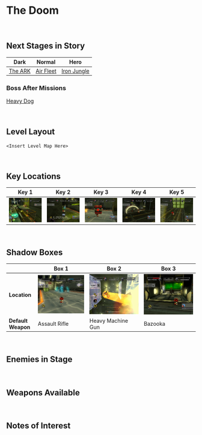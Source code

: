 # The Doom

<br />

## Next Stages in Story
|Dark|Normal|Hero|
|--|--|--|
|[The ARK](../TheARK)|[Air Fleet](../AirFleet)|[Iron Jungle](../IronJungle)|

### Boss After Missions
[Heavy Dog](../Bosses/HeavyDogBlueFalcon)

<br />

## Level Layout
```
<Insert Level Map Here>
```

<br />

## Key Locations
|Key 1|Key 2|Key 3|Key 4|Key 5|
|--|--|--|--|--|
|[ ![](../img/TheDoom/TheDoom-Key1.png) ](../img/TheDoom/TheDoom-Key1.png)|[ ![](../img/TheDoom/TheDoom-Key2.png) ](../img/TheDoom/TheDoom-Key2.png)|[ ![](../img/TheDoom/TheDoom-Key3.png) ](../img/TheDoom/TheDoom-Key3.png)|[ ![](../img/TheDoom/TheDoom-Key4.png) ](../img/TheDoom/TheDoom-Key4.png)|[ ![](../img/TheDoom/TheDoom-Key5.png) ](../img/TheDoom/TheDoom-Key5.png)|

<br />

## Shadow Boxes
| |Box 1|Box 2|Box 3|
|-|-|-|-|
|__Location__|[ ![](../img/TheDoom/TheDoom-SpecialWeaponsContainer1.png) ](../img/TheDoom/TheDoom-SpecialWeaponsContainer1.png)|[ ![](../img/TheDoom/TheDoom-SpecialWeaponsContainer2.png) ](../img/TheDoom/TheDoom-SpecialWeaponsContainer2.png)|[ ![](../img/TheDoom/TheDoom-SpecialWeaponsContainer3.png) ](../img/TheDoom/TheDoom-SpecialWeaponsContainer3.png)|
|__Default Weapon__|Assault Rifle|Heavy Machine Gun|Bazooka|

<br />

## Enemies in Stage

<br />

## Weapons Available

<br />

## Notes of Interest

<br />